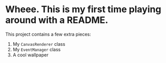 # Wheee. This is my first time playing around with a README.

This project contains a few extra pieces:

1. My `CanvasRenderer` class
2. My `EventManager` class
3. A cool wallpaper